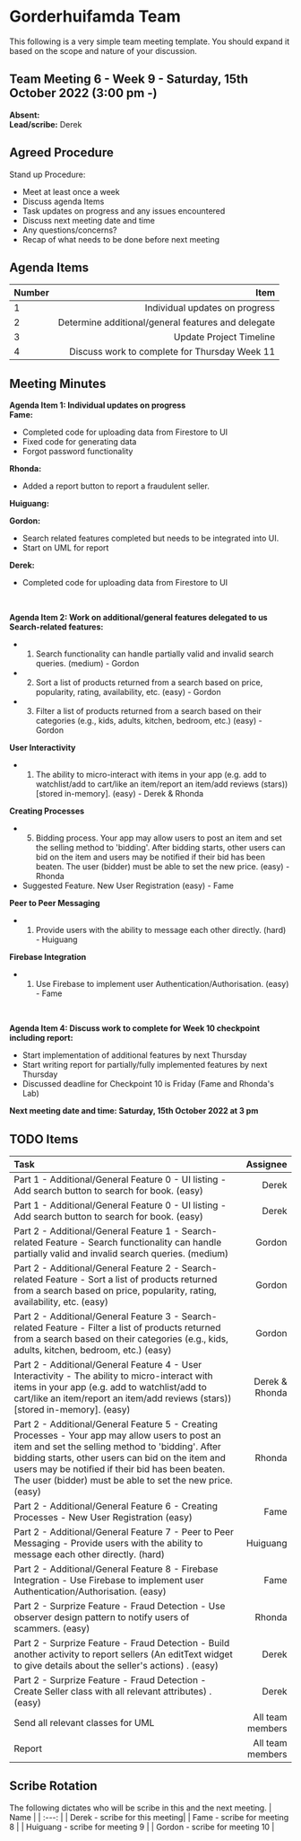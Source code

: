 # Gorderhuifamda Team
This following is a very simple team meeting template. You should expand it based on the scope and nature of your discussion.

## Team Meeting 6 - Week 9 - Saturday, 15th October 2022 (3:00 pm -)
**Absent:**
<br>
**Lead/scribe:** Derek

## Agreed Procedure
Stand up Procedure:
- Meet at least once a week 
- Discuss agenda Items
- Task updates on progress and any issues encountered
- Discuss next meeting date and time
- Any questions/concerns?
- Recap of what needs to be done before next meeting

## Agenda Items
| Number | Item |
| :--- | ---: |
| 1 | Individual updates on progress |
| 2 | Determine additional/general features and delegate |
| 3 | Update Project Timeline |
| 4 | Discuss work to complete for Thursday Week 11 |

## Meeting Minutes
**Agenda Item 1: Individual updates on progress**
<br>
**Fame:**
- Completed code for uploading data from Firestore to UI
- Fixed code for generating data
- Forgot password functionality

**Rhonda:**
- Added a report button to report a fraudulent seller.

**Huiguang:**


**Gordon:**
- Search related features completed but needs to be integrated into UI.
- Start on UML for report

**Derek:**
- Completed code for uploading data from Firestore to UI
<br>

**Agenda Item 2: Work on additional/general features delegated to us** 
<br>
**Search-related features:**
- 1. Search functionality can handle partially valid and invalid search queries. (medium) - Gordon
- 2. Sort a list of products returned from a search based on price, popularity, rating, availability, etc.
(easy) - Gordon
- 3. Filter a list of products returned from a search based on their categories (e.g., kids, adults, kitchen,
bedroom, etc.) (easy) - Gordon

**User Interactivity**
- 1. The ability to micro-interact with items in your app (e.g. add to watchlist/add to cart/like an
item/report an item/add reviews (stars)) [stored in-memory]. (easy) - Derek & Rhonda

**Creating Processes**
- 5. Bidding process. Your app may allow users to post an item and set the selling method to 'bidding'.
After bidding starts, other users can bid on the item and users may be notified if their bid has been
beaten. The user (bidder) must be able to set the new price. (easy) - Rhonda
- Suggested Feature. New User Registration (easy) - Fame

**Peer to Peer Messaging**
- 1. Provide users with the ability to message each other directly. (hard) - Huiguang

**Firebase Integration**
- 1. Use Firebase to implement user Authentication/Authorisation. (easy) - Fame
<br>

**Agenda Item 4: Discuss work to complete for Week 10 checkpoint including report:**
- Start implementation of additional features by next Thursday
- Start writing report for partially/fully implemented features by next Thursday
- Discussed deadline for Checkpoint 10 is Friday (Fame and Rhonda's Lab)

**Next meeting date and time: Saturday, 15th October 2022 at 3 pm**

## TODO Items
| Task | Assignee |
| :--- | ---: |
| Part 1 - Additional/General Feature 0 - UI listing - Add search button to search for book. (easy) | Derek |
| Part 1 - Additional/General Feature 0 - UI listing - Add search button to search for book. (easy) | Derek |
| Part 2 - Additional/General Feature 1 - Search-related Feature - Search functionality can handle partially valid and invalid search queries. (medium) | Gordon |
| Part 2 - Additional/General Feature 2 - Search-related Feature - Sort a list of products returned from a search based on price, popularity, rating, availability, etc. (easy) | Gordon |
| Part 2 - Additional/General Feature 3 - Search-related Feature - Filter a list of products returned from a search based on their categories (e.g., kids, adults, kitchen, bedroom, etc.) (easy) | Gordon |
| Part 2 - Additional/General Feature 4 - User Interactivity - The ability to micro-interact with items in your app (e.g. add to watchlist/add to cart/like an item/report an item/add reviews (stars)) [stored in-memory]. (easy) | Derek & Rhonda |
| Part 2 - Additional/General Feature 5 - Creating Processes - Your app may allow users to post an item and set the selling method to 'bidding'. After bidding starts, other users can bid on the item and users may be notified if their bid has been beaten. The user (bidder) must be able to set the new price. (easy) |  Rhonda |
| Part 2 - Additional/General Feature 6 - Creating Processes - New User Registration (easy) | Fame |
| Part 2 - Additional/General Feature 7 - Peer to Peer Messaging - Provide users with the ability to message each other directly. (hard) | Huiguang |
| Part 2 - Additional/General Feature 8 - Firebase Integration - Use Firebase to implement user Authentication/Authorisation. (easy) | Fame |
| Part 2 - Surprize Feature - Fraud Detection - Use observer design pattern to notify users of scammers. (easy) | Rhonda |
| Part 2 - Surprize Feature - Fraud Detection - Build another activity to report sellers (An editText widget to give details about the seller's actions) . (easy) | Derek |
| Part 2 - Surprize Feature - Fraud Detection - Create Seller class with all relevant attributes) . (easy) | Derek |
| Send all relevant classes for UML | All team members |
| Report | All team members |

## Scribe Rotation
The following dictates who will be scribe in this and the next meeting.
| Name |
| :---: |
| Derek - scribe for this meeting|
| Fame - scribe for meeting 8 | 
| Huiguang - scribe for meeting 9 | 
| Gordon - scribe for meeting 10 | 
